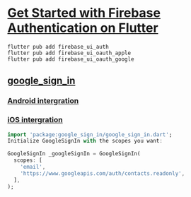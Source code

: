 # [Get Started with Firebase Authentication on Flutter](https://firebase.google.com/docs/auth/flutter/start)

```code
flutter pub add firebase_ui_auth
flutter pub add firebase_ui_oauth_apple
flutter pub add firebase_ui_oauth_google
```

## [google_sign_in](https://pub.dev/packages/google_sign_in)

### [Android intergration](https://pub.dev/packages/google_sign_in#android-integration)

### [iOS intergration](https://pub.dev/packages/google_sign_in#ios-integration)

```dart
import 'package:google_sign_in/google_sign_in.dart';
Initialize GoogleSignIn with the scopes you want:

GoogleSignIn _googleSignIn = GoogleSignIn(
  scopes: [
    'email',
    'https://www.googleapis.com/auth/contacts.readonly',
  ],
);
```
